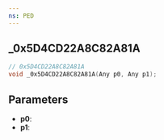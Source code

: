 ```yaml
---
ns: PED
---
```

## _0x5D4CD22A8C82A81A

```c
// 0x5D4CD22A8C82A81A
void _0x5D4CD22A8C82A81A(Any p0, Any p1);
```

## Parameters
* **p0**:
* **p1**:
